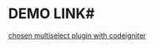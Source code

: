# DEMO LINK#
[chosen multiselect plugin with codeigniter
](http://webeasystep.com/blog/view_article/tagging_system_with_chosen_plugin_and_codeigniter)